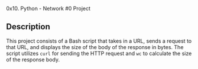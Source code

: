 0x10. Python - Network #0 Project

## Description

This project consists of a Bash script that takes in a URL, sends a request to that URL, and displays the size of the body of the response in bytes. The script utilizes `curl` for sending the HTTP request and `wc` to calculate the size of the response body.

